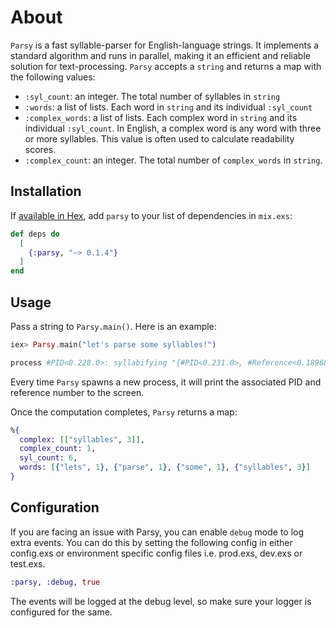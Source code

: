# About

`Parsy` is a fast syllable-parser for English-language strings. It implements a standard algorithm and runs in parallel, making it an efficient and reliable solution for text-processing. `Parsy` accepts a `string` and returns a map with the following values:

- `:syl_count`: an integer. The total number of syllables in `string`
- `:words`: a list of lists. Each word in `string` and its individual `:syl_count`
- `:complex_words`: a list of lists. Each complex word in `string` and its individual `:syl_count`. In English, a complex word is any word with three or more syllables. This value is often used to calculate readability scores.
- `:complex_count`: an integer. The total number of `complex_words` in `string`.

## Installation

If [available in Hex](https://hex.pm/docs/publish), add `parsy` to your list of dependencies in `mix.exs`:

```elixir
def deps do
  [
    {:parsy, "~> 0.1.4"}
  ]
end
```

## Usage

Pass a string to `Parsy.main()`. Here is an example:

```elixir
iex> Parsy.main("let's parse some syllables!")

process #PID<0.228.0>: syllabifying "{#PID<0.231.0>, #Reference<0.1896839920.1939079179.3341>}"
```

Every time `Parsy` spawns a new process, it will print the associated PID and reference number to the screen.


Once the computation completes, `Parsy` returns a map:

```elixir
%{
  complex: [["syllables", 3]],
  complex_count: 1,
  syl_count: 6,
  words: [{"lets", 1}, {"parse", 1}, {"some", 1}, {"syllables", 3}]
}
```

## Configuration

If you are facing an issue with Parsy, you can enable `debug` mode to log extra events. You can do this by setting the following config in either config.exs or environment specific config files i.e. prod.exs, dev.exs or test.exs.
```elixir
:parsy, :debug, true
```
The events will be logged at the debug level, so make sure your logger is configured for the same.
